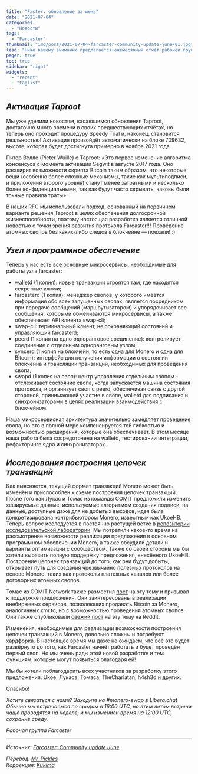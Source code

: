 ```yaml
---
title: "Faster: обновление за июнь"
date: "2021-07-04"
categories:
  - "Новости"
tags:
  - "Farcaster"
thumbnail: "img/post/2021-07-04-farcaster-community-update-june/01.jpg"  
lead: "Ниже вашему вниманию предлагается ежемесячный отчёт рабочей группы, финансируемой сообществом и занимающейся реализацией возможности проведения атомных свопов Bitcoin-Monero."
pager: true
toc: true
sidebar: "right"
widgets:
  - "recent"
  - "taglist"
---
```


## _Активация Taproot_

Мы уже уделили новостям, касающимся обновления Taproot, достаточно много времени в своих предшествующих отчётах, но теперь оно проходит процедуру Speedy Trial и, наконец, становится реальностью! Активация произойдёт автоматически на блоке 709632, высоте, которая будет достигнута примерно в ноябре 2021 года.

Питер Велле (Pieter Wuille) о Taproot: «Это первое изменение алгоритма консенсуса с момента активации Segwit в августе 2017 года. Оно расширит возможности скрипта Bitcoin таким образом, что некоторые вещи (особенно более сложные механизмы, такие как мультиподписи, и приложения второго уровня) станут менее затратными и несколько более конфиденциальными, так как будут часто скрывать, каковы были точные правила траты».

В наших RFC мы использовали подход, основанный на первичном варианте решения Taproot в целях обеспечения долгосрочной жизнеспособности, поэтому настоящая разработка является отличной новостью с точки зрения развития протокола Farcaster!!! Проведение атомных свопов без каких-либо следов в блокчейне — поехали! :)

## _Узел и программное обеспечение_

Теперь у нас есть все основные микросервисы, необходимые для работы узла farcaster:
- walletd (1 копия): новые транзакции строятся там, где находятся секретные ключи;
- farcasterd (1 копия): менеджер свопов, у которого имеется информация обо всех запущенных свопах, является посредником при передаче сообщений (маршрутизатором) и упорядочивает все сообщения, которыми обмениваются микросервисы, а также обеспечивает API клиента swap-cli;
- swap-cli: терминальный клиент, не сохраняющий состояний и управляющий farcasterd;
- peerd (1 копия на одно одноранговое соединение): контролирует соединение с отдельным одноранговым узлом;
- syncerd (1 копия на блокчейн, то есть одна для Monero и одна для Bitcoin): интерфейс для получения информации о состоянии блокчейна и трансляции транзакций, необходимых для проведения свопа;
- swapd (1 копия на своп): центр управления отдельным свопом - отслеживает состояние свопа, когда запускается машина состояния протокола, и организует своп с peerd, обеспечивая связь с другой стороной, принимающей участие в свопе, walletd для подписания и синхронизаторами в целях реализации взаимодействия с блокчейном.

Наша микросервисная архитектура значительно замедляет проведение свопа, но это в полной мере компенсируется той гибкостью и возможностью расширения, которые она обеспечивает. В этом месяце наша работа была сосредоточена на walletd, тестировании интеграции, рефакторинге ядра и синхронизаторах.

## _Исследования построения цепочек транзакций_

Как выясняется, текущий формат транзакций Monero может быть изменён и приспособлен к схеме построения цепочек транзакций. После того как Лукас и Томас из команды COMIT предложили изменить хешируемые данные, используемые алгоритмом создания подписи, на данные, доступные даже для не добытых выходов, идея была конкретизирована контрибьютором Monero, известным как UkoeHB. Теперь вопрос исследуется в постоянно растущей ветке в [репозитории исследовательской лаборатории](https://github.com/monero-project/research-lab). Мы потратили какое-то время на рассмотрение возможности реализации предложения в основном программном обеспечении Monero, а также обсудили детали и варианты оптимизации с сообществом. Также со своей стороны мы бы хотели выразить полную поддержку предложения, внесённого UkoeHB. Построение цепочек транзакций до того, как они будут добыты, открывает путь для создания чрезвычайно полезных протоколов на основе Monero, таких как протоколы платежных каналов или более договорных атомных свопов.

Томас из COMIT Network также разместил [пост](https://comit.network/blog/2021/07/02/transaction-presigning) на эту тему и призывал к поддержке предложения. Они заинтересованы в реализации внебиржевых сервисов, позволяющих продавать Bitcoin за Monero, аналогичных xmr.to, но с возможностью проведения атомных свопов. Они также опубликовали [свежий пост](https://www.reddit.com/r/Monero/comments/oc691b/whats_up_with_atomic_swaps_and_a_glimpse_on_what/) на эту тему на Reddit.

Изменения, необходимые для реализации возможности построения цепочек транзакций в Monero, довольно сложны и потребуют хардфорка. В настоящее время мы даже не ожидаем, что всё это будет развёрнуто до того, как Farcaster начнёт работать и будет проведён первый своп. Но мы очень рады этой новой разработке и тем функциям, которые могут появиться благодаря ей!

Мы бы хотели поблагодарить всех участников за разработку этого предложения: Ukoe, Лукаса, Томаса, TheCharlatan, h4sh3d и других.

Спасибо!

_Хотите связаться с нами? Заходите на #monero-swap в Libera.chat_  
_Обычно мы встречаемся по средам в 16:00 UTC, но этим летом встречи чаще проводятся на неделе, и мы изменили время на 12:00 UTC, сохранив среду._  

_Рабочая группа Farcaster​_

---

_Источник: [Farcaster: Community update June](https://www.reddit.com/r/Monero/comments/od59x4/farcaster_community_update_june/)_

_Перевод: [Mr. Pickles](https://t.me/v1docq47)_  
_Коррекция: [Kukima](https://t.me/Kukima)_
